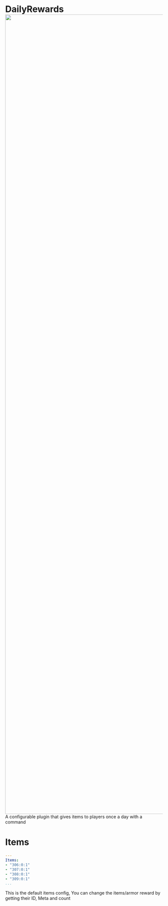 <h1>DailyRewards<img src="https://raw.githubusercontent.com/CortexPE/DailyRewards/logo.png" height="2560" width="1440" align="left"></img></h1>

A configurable plugin that gives items to players once a day with a command

# Items

```yaml
---
Items:
- "306:0:1"
- "307:0:1"
- "308:0:1"
- "309:0:1"
...
```

This is the default items config, You can change the items/armor reward by getting their ID, Meta and count
